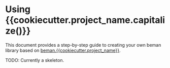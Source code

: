 # Using {{cookiecutter.project_name.capitalize()}}

This document provides a step-by-step guide to creating your own beman
library based on [beman.{{cookiecutter.project_name}}](https://github.com/{{cookiecutter.owner}}/{{cookiecutter.project_name}}/).

TODO: Currently a skeleton.
